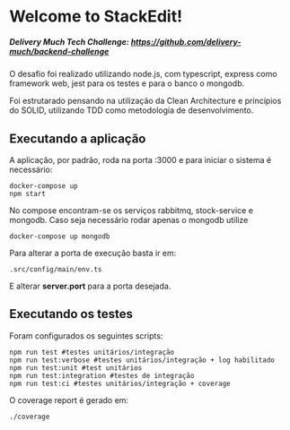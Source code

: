 # Welcome to StackEdit!
#####  Delivery Much Tech Challenge: https://github.com/delivery-much/backend-challenge

O desafio foi realizado utilizando node.js, com typescript,  express como framework web, jest para os testes  e para o banco o mongodb.

Foi estrutarado pensando na utilização da Clean Architecture e princípios do SOLID, utilizando TDD como metodologia de desenvolvimento.

## Executando a aplicação
A aplicação, por padrão, roda na porta :3000 e para iniciar o sistema é necessário:

	docker-compose up
    npm start

No compose encontram-se os serviços rabbitmq, stock-service e mongodb. Caso seja necessário rodar apenas o mongodb utilize
	

    docker-compose up mongodb

Para alterar a porta de execução basta ir em:

    .src/config/main/env.ts
E alterar **server.port** para a porta desejada.

## Executando os testes

Foram configurados os seguintes scripts:

    npm run test #testes unitários/integração
    npm run test:verbose #testes unitários/integração + log habilitado
    npm run test:unit #test unitários
    npm run test:integration #testes de integração
    npm run test:ci #testes unitários/integração + coverage
   O coverage report é gerado em:
   

  

    ./coverage

